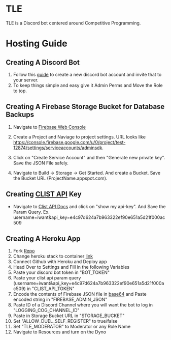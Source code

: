 # TLE

TLE is a Discord bot centered around Competitive Programming.

# Hosting Guide
## Creating A Discord Bot
1. Follow this [guide](https://www.freecodecamp.org/news/create-a-discord-bot-with-javascript-nodejs/) to create a new discord bot account and invite that to your server.
2. To keep things simple and easy give it Admin Perms and Move the Role to top.

## Creating A Firebase Storage Bucket for Database Backups
1. Navigate to [Firebase Web Console](https://console.firebase.google.com/)
2. Create a Project and Naviage to project settings. URL looks like https://console.firebase.google.com/u/0/project/test-12874/settings/serviceaccounts/adminsdk.

3. Click on "Create Service Account" and then "Generate new private key". Save the JSON File safely.

4. Navigate to Build -> Storage -> Get Started. And create a Bucket. Save the Bucket URL (ProjectName.appspot.com).

## Creating [CLIST API](https://clist.by/) Key
- Navigate to [Clist API Docs](https://clist.by/api/v2/doc/) and click on "show my api-key". And Save the Param Query. Ex. username=iwant&api_key=e4c97d624a7b963322ef90e651a5d21f000ac509

## Creating A Heroku App
1. Fork [Repo](https://github.com/Better-CF/TLE)
2. Change heroku stack to container [link](https://stackoverflow.com/questions/59725708/set-the-stack-for-an-existing-heroku-app-from-heroku-18-to-container-for-a-doc)
3. Connect Github with Heroku and Deploy app
4. Head Over to Settings and Fill in the following Variables
5. Paste your discord bot token in "BOT_TOKEN"
6. Paste your clist api param query (username=iwant&api_key=e4c97d624a7b963322ef90e651a5d21f000ac509) in "CLIST_API_TOKEN" 
7. Encode the contents of Firebase JSON file in [base64](https://www.base64encode.org/) and Paste encoded string in "FIREBASE_ADMIN_JSON"
8. Paste ID of a Discord Channel where you will want the bot to log in "LOGGING_COG_CHANNEL_ID"
9. Paste in Storage Bucket URL in "STORAGE_BUCKET"
10. Set "ALLOW_DUEL_SELF_REGISTER" to true/false
11. Set "TLE_MODERATOR" to Moderator or any Role Name
12. Navigate to Resources and turn on the Dyno
